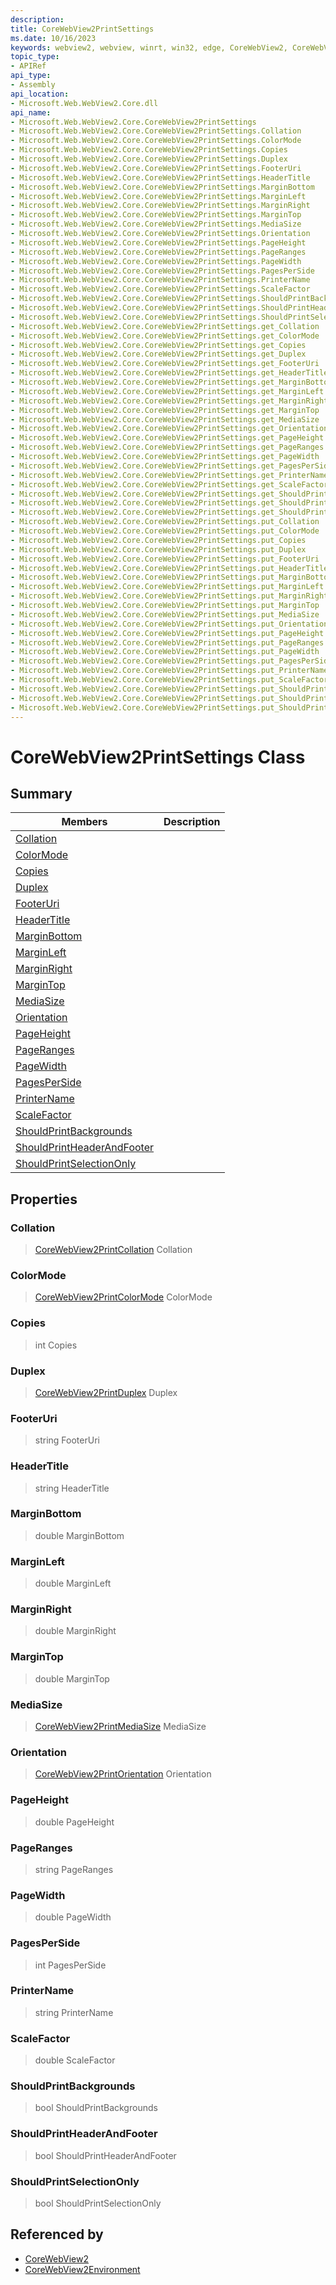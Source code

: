 ```yaml
---
description: 
title: CoreWebView2PrintSettings
ms.date: 10/16/2023
keywords: webview2, webview, winrt, win32, edge, CoreWebView2, CoreWebView2Controller, browser control, edge html, CoreWebView2PrintSettings
topic_type:
- APIRef
api_type:
- Assembly
api_location:
- Microsoft.Web.WebView2.Core.dll
api_name:
- Microsoft.Web.WebView2.Core.CoreWebView2PrintSettings
- Microsoft.Web.WebView2.Core.CoreWebView2PrintSettings.Collation
- Microsoft.Web.WebView2.Core.CoreWebView2PrintSettings.ColorMode
- Microsoft.Web.WebView2.Core.CoreWebView2PrintSettings.Copies
- Microsoft.Web.WebView2.Core.CoreWebView2PrintSettings.Duplex
- Microsoft.Web.WebView2.Core.CoreWebView2PrintSettings.FooterUri
- Microsoft.Web.WebView2.Core.CoreWebView2PrintSettings.HeaderTitle
- Microsoft.Web.WebView2.Core.CoreWebView2PrintSettings.MarginBottom
- Microsoft.Web.WebView2.Core.CoreWebView2PrintSettings.MarginLeft
- Microsoft.Web.WebView2.Core.CoreWebView2PrintSettings.MarginRight
- Microsoft.Web.WebView2.Core.CoreWebView2PrintSettings.MarginTop
- Microsoft.Web.WebView2.Core.CoreWebView2PrintSettings.MediaSize
- Microsoft.Web.WebView2.Core.CoreWebView2PrintSettings.Orientation
- Microsoft.Web.WebView2.Core.CoreWebView2PrintSettings.PageHeight
- Microsoft.Web.WebView2.Core.CoreWebView2PrintSettings.PageRanges
- Microsoft.Web.WebView2.Core.CoreWebView2PrintSettings.PageWidth
- Microsoft.Web.WebView2.Core.CoreWebView2PrintSettings.PagesPerSide
- Microsoft.Web.WebView2.Core.CoreWebView2PrintSettings.PrinterName
- Microsoft.Web.WebView2.Core.CoreWebView2PrintSettings.ScaleFactor
- Microsoft.Web.WebView2.Core.CoreWebView2PrintSettings.ShouldPrintBackgrounds
- Microsoft.Web.WebView2.Core.CoreWebView2PrintSettings.ShouldPrintHeaderAndFooter
- Microsoft.Web.WebView2.Core.CoreWebView2PrintSettings.ShouldPrintSelectionOnly
- Microsoft.Web.WebView2.Core.CoreWebView2PrintSettings.get_Collation
- Microsoft.Web.WebView2.Core.CoreWebView2PrintSettings.get_ColorMode
- Microsoft.Web.WebView2.Core.CoreWebView2PrintSettings.get_Copies
- Microsoft.Web.WebView2.Core.CoreWebView2PrintSettings.get_Duplex
- Microsoft.Web.WebView2.Core.CoreWebView2PrintSettings.get_FooterUri
- Microsoft.Web.WebView2.Core.CoreWebView2PrintSettings.get_HeaderTitle
- Microsoft.Web.WebView2.Core.CoreWebView2PrintSettings.get_MarginBottom
- Microsoft.Web.WebView2.Core.CoreWebView2PrintSettings.get_MarginLeft
- Microsoft.Web.WebView2.Core.CoreWebView2PrintSettings.get_MarginRight
- Microsoft.Web.WebView2.Core.CoreWebView2PrintSettings.get_MarginTop
- Microsoft.Web.WebView2.Core.CoreWebView2PrintSettings.get_MediaSize
- Microsoft.Web.WebView2.Core.CoreWebView2PrintSettings.get_Orientation
- Microsoft.Web.WebView2.Core.CoreWebView2PrintSettings.get_PageHeight
- Microsoft.Web.WebView2.Core.CoreWebView2PrintSettings.get_PageRanges
- Microsoft.Web.WebView2.Core.CoreWebView2PrintSettings.get_PageWidth
- Microsoft.Web.WebView2.Core.CoreWebView2PrintSettings.get_PagesPerSide
- Microsoft.Web.WebView2.Core.CoreWebView2PrintSettings.get_PrinterName
- Microsoft.Web.WebView2.Core.CoreWebView2PrintSettings.get_ScaleFactor
- Microsoft.Web.WebView2.Core.CoreWebView2PrintSettings.get_ShouldPrintBackgrounds
- Microsoft.Web.WebView2.Core.CoreWebView2PrintSettings.get_ShouldPrintHeaderAndFooter
- Microsoft.Web.WebView2.Core.CoreWebView2PrintSettings.get_ShouldPrintSelectionOnly
- Microsoft.Web.WebView2.Core.CoreWebView2PrintSettings.put_Collation
- Microsoft.Web.WebView2.Core.CoreWebView2PrintSettings.put_ColorMode
- Microsoft.Web.WebView2.Core.CoreWebView2PrintSettings.put_Copies
- Microsoft.Web.WebView2.Core.CoreWebView2PrintSettings.put_Duplex
- Microsoft.Web.WebView2.Core.CoreWebView2PrintSettings.put_FooterUri
- Microsoft.Web.WebView2.Core.CoreWebView2PrintSettings.put_HeaderTitle
- Microsoft.Web.WebView2.Core.CoreWebView2PrintSettings.put_MarginBottom
- Microsoft.Web.WebView2.Core.CoreWebView2PrintSettings.put_MarginLeft
- Microsoft.Web.WebView2.Core.CoreWebView2PrintSettings.put_MarginRight
- Microsoft.Web.WebView2.Core.CoreWebView2PrintSettings.put_MarginTop
- Microsoft.Web.WebView2.Core.CoreWebView2PrintSettings.put_MediaSize
- Microsoft.Web.WebView2.Core.CoreWebView2PrintSettings.put_Orientation
- Microsoft.Web.WebView2.Core.CoreWebView2PrintSettings.put_PageHeight
- Microsoft.Web.WebView2.Core.CoreWebView2PrintSettings.put_PageRanges
- Microsoft.Web.WebView2.Core.CoreWebView2PrintSettings.put_PageWidth
- Microsoft.Web.WebView2.Core.CoreWebView2PrintSettings.put_PagesPerSide
- Microsoft.Web.WebView2.Core.CoreWebView2PrintSettings.put_PrinterName
- Microsoft.Web.WebView2.Core.CoreWebView2PrintSettings.put_ScaleFactor
- Microsoft.Web.WebView2.Core.CoreWebView2PrintSettings.put_ShouldPrintBackgrounds
- Microsoft.Web.WebView2.Core.CoreWebView2PrintSettings.put_ShouldPrintHeaderAndFooter
- Microsoft.Web.WebView2.Core.CoreWebView2PrintSettings.put_ShouldPrintSelectionOnly
---
```


# CoreWebView2PrintSettings Class



## Summary

Members|Description
--|--
[Collation](#collation) | 
[ColorMode](#colormode) | 
[Copies](#copies) | 
[Duplex](#duplex) | 
[FooterUri](#footeruri) | 
[HeaderTitle](#headertitle) | 
[MarginBottom](#marginbottom) | 
[MarginLeft](#marginleft) | 
[MarginRight](#marginright) | 
[MarginTop](#margintop) | 
[MediaSize](#mediasize) | 
[Orientation](#orientation) | 
[PageHeight](#pageheight) | 
[PageRanges](#pageranges) | 
[PageWidth](#pagewidth) | 
[PagesPerSide](#pagesperside) | 
[PrinterName](#printername) | 
[ScaleFactor](#scalefactor) | 
[ShouldPrintBackgrounds](#shouldprintbackgrounds) | 
[ShouldPrintHeaderAndFooter](#shouldprintheaderandfooter) | 
[ShouldPrintSelectionOnly](#shouldprintselectiononly) | 

## Properties

### Collation

>  [CoreWebView2PrintCollation](corewebview2printcollation.md) Collation

### ColorMode

>  [CoreWebView2PrintColorMode](corewebview2printcolormode.md) ColorMode

### Copies

>  int Copies

### Duplex

>  [CoreWebView2PrintDuplex](corewebview2printduplex.md) Duplex

### FooterUri

>  string FooterUri

### HeaderTitle

>  string HeaderTitle

### MarginBottom

>  double MarginBottom

### MarginLeft

>  double MarginLeft

### MarginRight

>  double MarginRight

### MarginTop

>  double MarginTop

### MediaSize

>  [CoreWebView2PrintMediaSize](corewebview2printmediasize.md) MediaSize

### Orientation

>  [CoreWebView2PrintOrientation](corewebview2printorientation.md) Orientation

### PageHeight

>  double PageHeight

### PageRanges

>  string PageRanges

### PageWidth

>  double PageWidth

### PagesPerSide

>  int PagesPerSide

### PrinterName

>  string PrinterName

### ScaleFactor

>  double ScaleFactor

### ShouldPrintBackgrounds

>  bool ShouldPrintBackgrounds

### ShouldPrintHeaderAndFooter

>  bool ShouldPrintHeaderAndFooter

### ShouldPrintSelectionOnly

>  bool ShouldPrintSelectionOnly






## Referenced by

- [CoreWebView2](corewebview2.md)
- [CoreWebView2Environment](corewebview2environment.md)
